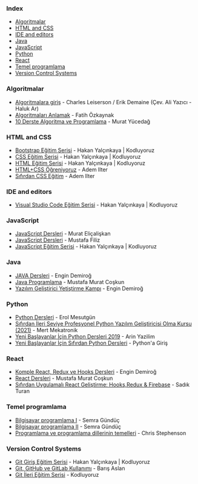 ### Index

* [Algoritmalar](#algoritmalar)
* [HTML and CSS](#html-and-css)
* [IDE and editors](#ide-and-editors)
* [Java](#java)
* [JavaScript](#javascript)
* [Python](#python)
* [React](#react)
* [Temel programlama](#temel-programlama)
* [Version Control Systems](#version-control-systems)


### Algoritmalar

* [Algoritmalara giriş](https://acikders.tuba.gov.tr/course/view.php?id=133) - Charles Leiserson / Erik Demaine (Çev. Ali Yazıcı - Haluk Ar)
* [Algoritmaları Anlamak](https://www.youtube.com/playlist?list=PLR_3k5Bkz0SBA9PoV6DrxpghD7pqPScGJ) - Fatih Özkaynak
* [10 Derste Algoritma ve Programlama](https://www.youtube.com/playlist?list=PLKnjBHu2xXNNiJdlhiEl_RMkK0PbJ1_DB) - Murat Yücedağ


### HTML and CSS

* [Bootstrap Eğitim Serisi](https://youtube.com/playlist?list=PLGrTHqyRDvx5ZUs7h8mfGACFpnVipTNkA) - Hakan Yalçınkaya \| Kodluyoruz
* [CSS Eğitim Serisi](https://youtube.com/playlist?list=PLGrTHqyRDvx501K3-IMgS1fz-KfEB37gM) - Hakan Yalçınkaya \| Kodluyoruz
* [HTML Eğitim Serisi](https://youtube.com/playlist?list=PLGrTHqyRDvx7aP99nDNRKDi70bLFr_kX-) - Hakan Yalçınkaya \| Kodluyoruz
* [HTML+CSS Öğreniyoruz](https://www.youtube.com/playlist?list=PLadt0EaV4m3Ae9mBaQNylUKUaFK38F4EB) - Adem Ilter
* [Sıfırdan CSS Eğitim](https://www.youtube.com/playlist?list=PLadt0EaV4m3BX9JaZbKS9B8076bruv93Y) - Adem Ilter


### IDE and editors

* [Visual Studio Code Eğitim Serisi](https://youtube.com/playlist?list=PLGrTHqyRDvx72uHNQ6aZXxa1pSKViqIhE) - Hakan Yalçınkaya \| Kodluyoruz


### JavaScript

* [JavaScript Dersleri](https://javascript.sitesi.web.tr) - Murat Eliçalişkan
* [JavaScript Dersleri](https://www.youtube.com/playlist?list=PLdYLIhwDacdFC-Yrz7hscxwmOpuhnMigs) - Mustafa Filiz
* [JavaScript Eğitim Serisi](https://youtube.com/playlist?list=PLGrTHqyRDvx6PqKkqSPwph57HNN4RWgR2) - Hakan Yalçınkaya \| Kodluyoruz


### Java

* [JAVA Dersleri](https://www.youtube.com/playlist?list=PLqG356ExoxZUGwbqoJEKSMnaxVJe4Uvf8) - Engin Demiroğ
* [Java Programlama](https://www.youtube.com/playlist?list=PLIHume2cwmHctrHFHADb0slNyn95x2M4I) - Mustafa Murat Coşkun
* [Yazılım Geliştirici Yetiştirme Kampı](https://www.youtube.com/playlist?list=PLqG356ExoxZUuVYKLuiQLnref7Y4ims87) - Engin Demiroğ


### Python

* [Python Dersleri](https://www.youtube.com/playlist?list=PLWctyKyPphPiul3WbHkniANLqSheBVP3O) - Erol Mesutgün
* [Sıfırdan İleri Seviye Profesyonel Python Yazılım Geliştiricisi Olma Kursu (2021)](https://www.youtube.com/playlist?list=PLK6Whnd55IH5i1klkNSBDasIaO77l-Bm9) - Mert Mekatronik
* [Yeni Başlayanlar İçin Python Dersleri 2019](https://www.youtube.com/playlist?list=PL-Hkw4CrSVq9Y_RP7Q9Kn-bgZvVdl1cBy) - Arin Yazilim
* [Yeni Başlayanlar İçin Sıfırdan Python Dersleri](https://www.youtube.com/playlist?list=PL3kMAPso9YQ1Ls-5uTTIWWMkJoF_vyj5J) - Python'a Giriş


### React

* [Komple React, Redux ve Hooks Dersleri](https://www.youtube.com/playlist?list=PLqG356ExoxZXEW9h1uTWCwqLLTJ_bO5Be) - Engin Demiroğ
* [React Dersleri](https://www.youtube.com/playlist?list=PLIHume2cwmHeydP0GkOzSxJHT1ph1BrWj) - Mustafa Murat Coşkun
* [Sıfırdan Uygulamalı React Geliştirme: Hooks,Redux & Firebase](https://www.youtube.com/playlist?list=PLXuv2PShkuHzbwIbcT29XZJBLyx3nWDzb) - Sadık Turan


### Temel programlama

* [Bilgisayar programlama I](https://acikders.ankara.edu.tr/course/view.php?id=8750) - Semra Gündüç
* [Bilgisayar programlama II](https://acikders.ankara.edu.tr/course/view.php?id=8756) - Semra Gündüç
* [Programlama ve programlama dillerinin temelleri](https://chrisstephenson.org/moodle/course/view.php?id=8) - Chris Stephenson


### Version Control Systems

* [Git Giriş Eğitim Serisi](https://youtube.com/playlist?list=PLGrTHqyRDvx4WAg9LPX_GKk7cKF7KBXOg) - Hakan Yalçınkaya \| Kodluyoruz
* [Git, GitHub ve GitLab Kullanımı](https://www.youtube.com/playlist?list=PLPrHLaayVkhnNstGIzQcxxnj6VYvsHBHy) - Barış Aslan
* [Git İleri Eğitim Serisi](https://youtube.com/playlist?list=PLGrTHqyRDvx6PVwxJmcQ0Veg1uoXRxQY8) - Kodluyoruz
